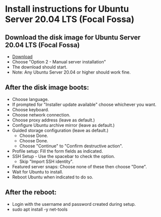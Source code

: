 # Install instructions for Ubuntu Server 20.04 LTS (Focal Fossa)

## Download the disk image for Ubuntu Server 20.04 LTS (Focal Fossa)
- [Download](https://ubuntu.com/download/server)
- Choose "Option 2 - Manual server installation"
- The download should start.
- Note: Any Ubuntu Server 20.04 or higher should work fine.

## After the disk image boots:
- Choose language.
- If prompted for "Installer update available" choose whichever you want.
- Choose keyboard.
- Choose network connection. 
- Choose proxy address (leave as default.)
- Configure Ubuntu archive mirror (leave as default.)
- Guided storage configuration (leave as default.)
	- Choose Done.
	- Choose Done.
	- Choose "Continue" to "Confirm destructive action".
- Profile setup: Fill the form fields as indicated.
- SSH Setup - Use the spacebar to check the option.
	- Skip "Import SSH identity".
- Featured server snaps: Choose none of these then choose "Done".
- Wait for Ubuntu to install. 
- Reboot Ubuntu when indicated to do so.

## After the reboot:
- Login with the username and password created during setup.
- sudo apt install -y net-tools 
